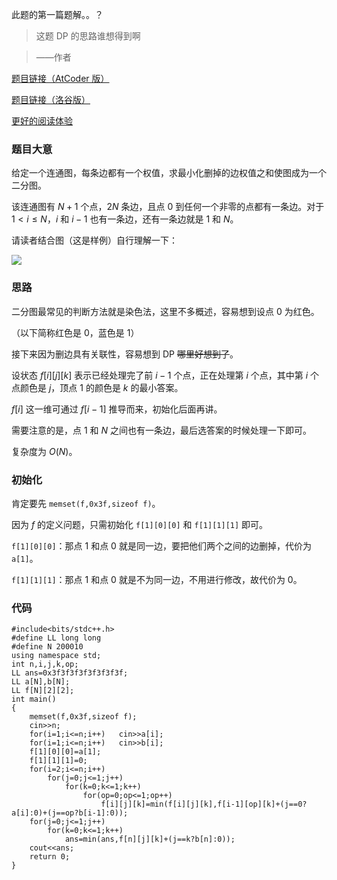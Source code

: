 此题的第一篇题解。。？

> 这题 DP 的思路谁想得到啊

> ——作者

[题目链接（AtCoder 版）](https://atcoder.jp/contests/abc229/tasks/abc229_f)

[题目链接（洛谷版）](https://www.luogu.com.cn/problem/AT_abc229_f)

[更好的阅读体验](https://www.luogu.com.cn/blog/lsz-qwq/solution-at-abc229-f)


### 题目大意

给定一个连通图，每条边都有一个权值，求最小化删掉的边权值之和使图成为一个二分图。

该连通图有 $N+1$ 个点，$2N$ 条边，且点 $0$ 到任何一个非零的点都有一条边。对于 $1<i\leq N$，$i$ 和 $i-1$ 也有一条边，还有一条边就是 $1$ 和 $N$。

请读者结合图（这是样例）自行理解一下：

![](https://img.atcoder.jp/ghi/ded08d4aa13d31bea28b91afe246c790.png)

### 思路

二分图最常见的判断方法就是染色法，这里不多概述，容易想到设点 $0$ 为红色。

（以下简称红色是 $0$，蓝色是 $1$）

接下来因为删边具有关联性，容易想到 DP ~~哪里好想到了~~。

设状态 $f[i][j][k]$ 表示已经处理完了前 $i-1$ 个点，正在处理第 $i$ 个点，其中第 $i$ 个点颜色是 $j$，顶点 $1$ 的颜色是 $k$ 的最小答案。

$f[i]$ 这一维可通过 $f[i-1]$ 推导而来，初始化后面再讲。

需要注意的是，点 $1$ 和 $N$ 之间也有一条边，最后选答案的时候处理一下即可。

复杂度为 $O(N)$。

### 初始化

肯定要先 `memset(f,0x3f,sizeof f)`。

因为 $f$ 的定义问题，只需初始化 `f[1][0][0]` 和 `f[1][1][1]` 即可。

`f[1][0][0]`：那点 $1$ 和点 $0$ 就是同一边，要把他们两个之间的边删掉，代价为 `a[1]`。

`f[1][1][1]`：那点 $1$ 和点 $0$ 就是不为同一边，不用进行修改，故代价为 $0$。

### 代码
```
#include<bits/stdc++.h>
#define LL long long
#define N 200010
using namespace std;
int n,i,j,k,op;
LL ans=0x3f3f3f3f3f3f3f3f;
LL a[N],b[N];
LL f[N][2][2];
int main()
{
	memset(f,0x3f,sizeof f);
	cin>>n;
	for(i=1;i<=n;i++)	cin>>a[i];
	for(i=1;i<=n;i++)	cin>>b[i];
	f[1][0][0]=a[1];
	f[1][1][1]=0;
	for(i=2;i<=n;i++)
		for(j=0;j<=1;j++)
			for(k=0;k<=1;k++)
				for(op=0;op<=1;op++)
					f[i][j][k]=min(f[i][j][k],f[i-1][op][k]+(j==0?a[i]:0)+(j==op?b[i-1]:0));
	for(j=0;j<=1;j++)
		for(k=0;k<=1;k++)
			ans=min(ans,f[n][j][k]+(j==k?b[n]:0));
	cout<<ans;
	return 0;
}
```